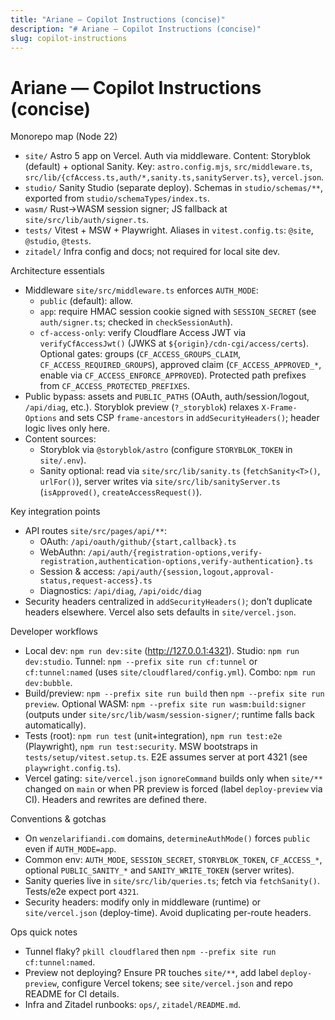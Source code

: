 ```yaml
---
title: "Ariane — Copilot Instructions (concise)"
description: "# Ariane — Copilot Instructions (concise)"
slug: copilot-instructions
---
```


# Ariane — Copilot Instructions (concise)

Monorepo map (Node 22)

- `site/` Astro 5 app on Vercel. Auth via middleware. Content: Storyblok (default) + optional Sanity. Key: `astro.config.mjs`, `src/middleware.ts`, `src/lib/{cfAccess.ts,auth/*,sanity.ts,sanityServer.ts}`, `vercel.json`.
- `studio/` Sanity Studio (separate deploy). Schemas in `studio/schemas/**`, exported from `studio/schemaTypes/index.ts`.
- `wasm/` Rust→WASM session signer; JS fallback at `site/src/lib/auth/signer.ts`.
- `tests/` Vitest + MSW + Playwright. Aliases in `vitest.config.ts`: `@site`, `@studio`, `@tests`.
- `zitadel/` Infra config and docs; not required for local site dev.

Architecture essentials

- Middleware `site/src/middleware.ts` enforces `AUTH_MODE`:
  - `public` (default): allow.
  - `app`: require HMAC session cookie signed with `SESSION_SECRET` (see `auth/signer.ts`; checked in `checkSessionAuth`).
  - `cf-access-only`: verify Cloudflare Access JWT via `verifyCfAccessJwt()` (JWKS at `${origin}/cdn-cgi/access/certs`). Optional gates: groups (`CF_ACCESS_GROUPS_CLAIM`, `CF_ACCESS_REQUIRED_GROUPS`), approved claim (`CF_ACCESS_APPROVED_*`, enable via `CF_ACCESS_ENFORCE_APPROVED`). Protected path prefixes from `CF_ACCESS_PROTECTED_PREFIXES`.
- Public bypass: assets and `PUBLIC_PATHS` (OAuth, auth/session/logout, `/api/diag`, etc.). Storyblok preview (`?_storyblok`) relaxes `X-Frame-Options` and sets CSP `frame-ancestors` in `addSecurityHeaders()`; header logic lives only here.
- Content sources:
  - Storyblok via `@storyblok/astro` (configure `STORYBLOK_TOKEN` in `site/.env`).
  - Sanity optional: read via `site/src/lib/sanity.ts` (`fetchSanity<T>()`, `urlFor()`), server writes via `site/src/lib/sanityServer.ts` (`isApproved()`, `createAccessRequest()`).

Key integration points

- API routes `site/src/pages/api/**`:
  - OAuth: `/api/oauth/github/{start,callback}.ts`
  - WebAuthn: `/api/auth/{registration-options,verify-registration,authentication-options,verify-authentication}.ts`
  - Session & access: `/api/auth/{session,logout,approval-status,request-access}.ts`
  - Diagnostics: `/api/diag`, `/api/oidc/diag`
- Security headers centralized in `addSecurityHeaders()`; don’t duplicate headers elsewhere. Vercel also sets defaults in `site/vercel.json`.

Developer workflows

- Local dev: `npm run dev:site` (http://127.0.0.1:4321). Studio: `npm run dev:studio`. Tunnel: `npm --prefix site run cf:tunnel` or `cf:tunnel:named` (uses `site/cloudflared/config.yml`). Combo: `npm run dev:bubble`.
- Build/preview: `npm --prefix site run build` then `npm --prefix site run preview`. Optional WASM: `npm --prefix site run wasm:build:signer` (outputs under `site/src/lib/wasm/session-signer/`; runtime falls back automatically).
- Tests (root): `npm run test` (unit+integration), `npm run test:e2e` (Playwright), `npm run test:security`. MSW bootstraps in `tests/setup/vitest.setup.ts`. E2E assumes server at port 4321 (see `playwright.config.ts`).
- Vercel gating: `site/vercel.json` `ignoreCommand` builds only when `site/**` changed on `main` or when PR preview is forced (label `deploy-preview` via CI). Headers and rewrites are defined there.

Conventions & gotchas

- On `wenzelarifiandi.com` domains, `determineAuthMode()` forces `public` even if `AUTH_MODE=app`.
- Common env: `AUTH_MODE`, `SESSION_SECRET`, `STORYBLOK_TOKEN`, `CF_ACCESS_*`, optional `PUBLIC_SANITY_*` and `SANITY_WRITE_TOKEN` (server writes).
- Sanity queries live in `site/src/lib/queries.ts`; fetch via `fetchSanity()`. Tests/e2e expect port `4321`.
- Security headers: modify only in middleware (runtime) or `site/vercel.json` (deploy-time). Avoid duplicating per-route headers.

Ops quick notes

- Tunnel flaky? `pkill cloudflared` then `npm --prefix site run cf:tunnel:named`.
- Preview not deploying? Ensure PR touches `site/**`, add label `deploy-preview`, configure Vercel tokens; see `site/vercel.json` and repo README for CI details.
- Infra and Zitadel runbooks: `ops/`, `zitadel/README.md`.
